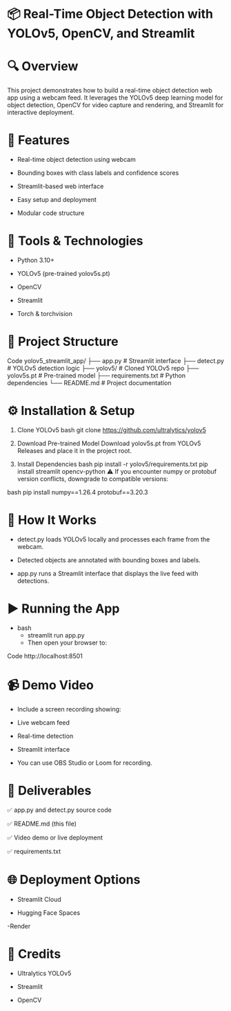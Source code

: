 # 📦 Real-Time Object Detection with YOLOv5, OpenCV, and Streamlit
# 🔍 Overview
This project demonstrates how to build a real-time object detection web app using a webcam feed. It leverages the YOLOv5 deep learning model for object detection, OpenCV for video capture and rendering, and Streamlit for interactive deployment.

# 🚀 Features
 - Real-time object detection using webcam

 - Bounding boxes with class labels and confidence scores

 - Streamlit-based web interface

 - Easy setup and deployment

 - Modular code structure

# 🧰 Tools & Technologies
 - Python 3.10+

 - YOLOv5 (pre-trained yolov5s.pt)

 - OpenCV

 - Streamlit

 - Torch & torchvision

# 📁 Project Structure
Code
yolov5_streamlit_app/
├── app.py                  # Streamlit interface
├── detect.py               # YOLOv5 detection logic
├── yolov5/                 # Cloned YOLOv5 repo
├── yolov5s.pt              # Pre-trained model
├── requirements.txt        # Python dependencies
└── README.md               # Project documentation

# ⚙️ Installation & Setup
1. Clone YOLOv5
bash
git clone https://github.com/ultralytics/yolov5
2. Download Pre-trained Model
Download yolov5s.pt from YOLOv5 Releases and place it in the project root.

3. Install Dependencies
bash
pip install -r yolov5/requirements.txt
pip install streamlit opencv-python
⚠️ If you encounter numpy or protobuf version conflicts, downgrade to compatible versions:

bash
pip install numpy==1.26.4 protobuf==3.20.3

# 🧠 How It Works
 * detect.py loads YOLOv5 locally and processes each frame from the webcam.

 * Detected objects are annotated with bounding boxes and labels.

 * app.py runs a Streamlit interface that displays the live feed with detections.

# ▶️ Running the App
  - bash
     * streamlit run app.py
     * Then open your browser to:

Code
http://localhost:8501
# 📹 Demo Video
 - Include a screen recording showing:

 - Live webcam feed

 - Real-time detection

 - Streamlit interface

 - You can use OBS Studio or Loom for recording.

# 📄 Deliverables
✅ app.py and detect.py source code

✅ README.md (this file)

✅ Video demo or live deployment

✅ requirements.txt

# 🌐 Deployment Options
 - Streamlit Cloud

 - Hugging Face Spaces

 -Render

# 🙌 Credits
   * Ultralytics YOLOv5

   * Streamlit

   * OpenCV